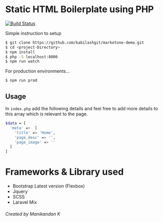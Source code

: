 # Static HTML Boilerplate using PHP
[![Build Status](https://travis-ci.org/joemccann/dillinger.svg?branch=master)](https://travis-ci.org/joemccann/dillinger)

Simple instruction to setup

```sh
$ git clone https://github.com/kabilashgit/marketone-demo.git
$ cd <project-Directory>
$ npm install
$ php -S localhost:8000
$ npm run watch
```
For production environments...
```sh
$ npm run prod
```

## Usage
In `index.php` add the following details and feel free to add more details to this array which is relevant to the page. 
```sh
$data = [
  'meta' =>  [
    'title' => 'Home',
    'page_desc' => '',
    'page_image' => ''
  ]
]
```

# Frameworks & Library used

  - Bootstrap Latest version (Flexbox)
  - Jquery
  - SCSS
  - Laravel Mix




###### Created by Manikandan K
